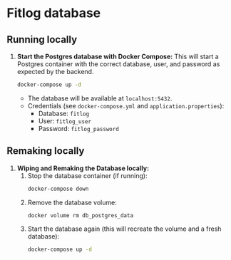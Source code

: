 # Fitlog database

## Running locally 
1. **Start the Postgres database with Docker Compose:**
   This will start a Postgres container with the correct database, user, and password as expected by the backend.
   ```sh
   docker-compose up -d
   ```
   - The database will be available at `localhost:5432`.
   - Credentials (see `docker-compose.yml` and `application.properties`):
     - Database: `fitlog`
     - User: `fitlog_user`
     - Password: `fitlog_password`

## Remaking locally
1. **Wiping and Remaking the Database locally:**
   1. Stop the database container (if running):
      ```sh
      docker-compose down
      ```
   2. Remove the database volume:
      ```sh
      docker volume rm db_postgres_data
      ```
   3. Start the database again (this will recreate the volume and a fresh database):
      ```sh
      docker-compose up -d
      ```
